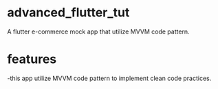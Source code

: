 # advanced_flutter_tut

A flutter e-commerce mock app that utilize MVVM code pattern.

# features

-this app utilize MVVM code pattern to implement clean code practices.  

